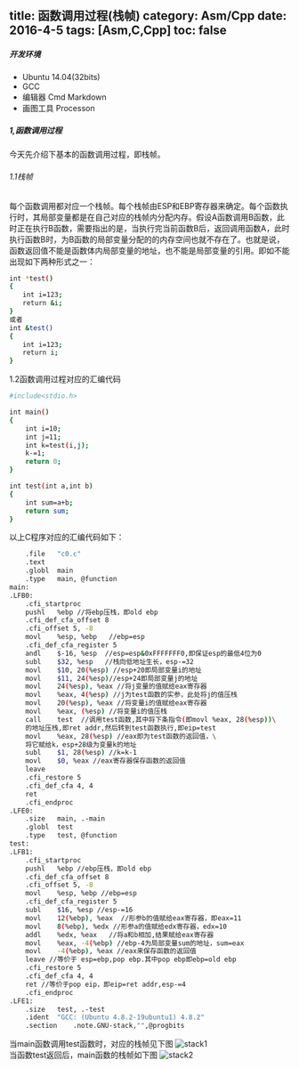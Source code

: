 title: 函数调用过程(栈帧)
category: Asm/Cpp
date: 2016-4-5 
tags: [Asm,C,Cpp]
toc: false
---

##### 开发环境     
- Ubuntu 14.04(32bits)
- GCC      
- 编辑器 Cmd Markdown
- 画图工具 Processon    

##### 1,函数调用过程
今天先介绍下基本的函数调用过程，即栈帧。
###### 1.1栈帧
每个函数调用都对应一个栈帧。每个栈帧由ESP和EBP寄存器来确定。每个函数执行时，其局部变量都是在自己对应的栈帧内分配内存。假设A函数调用B函数，此时正在执行B函数，需要指出的是，当执行完当前函数B后，返回调用函数A，此时执行函数B时，为B函数的局部变量分配的的内存空间也就不存在了。也就是说，函数返回值不能是函数体内局部变量的地址，也不能是局部变量的引用。即如不能出现如下两种形式之一：
<!--more--> 
```bash
int *test()
{
　　int i=123;
　　return &i;
}
或者
int &test()
{
　　int i=123;
　　return i;
}
```
1.2函数调用过程对应的汇编代码
``` bash
#include<stdio.h>

int main()
{
	int i=10;
	int j=11;
	int k=test(i,j);
	k-=1;
	return 0;
}

int test(int a,int b)
{
	int sum=a+b;
	return sum;
}
```
以上C程序对应的汇编代码如下：
```bash
	.file	"c0.c"
	.text
	.globl	main
	.type	main, @function
main:
.LFB0:
	.cfi_startproc
	pushl	%ebp //将ebp压栈，即old ebp
	.cfi_def_cfa_offset 8
	.cfi_offset 5, -8
	movl	%esp, %ebp   //ebp=esp
	.cfi_def_cfa_register 5
	andl	$-16, %esp  //esp=esp&0xFFFFFFF0,即保证esp的最低4位为0
	subl	$32, %esp   //栈向低地址生长，esp-=32
	movl	$10, 20(%esp) //esp+20即局部变量i的地址
	movl	$11, 24(%esp)//esp+24即局部变量j的地址
	movl	24(%esp), %eax //将j变量的值赋给eax寄存器
	movl	%eax, 4(%esp) //j为test函数的实参，此处将j的值压栈
	movl	20(%esp), %eax //将变量i的值赋给eax寄存器
	movl	%eax, (%esp) //将变量i的值压栈
	call	test  //调用test函数,其中将下条指令(即movl %eax, 28(%esp))\
	的地址压栈,即ret addr,然后转到test函数执行,即eip=test
	movl	%eax, 28(%esp) //eax即为test函数的返回值，\
	将它赋给k，esp+28级为变量k的地址
	subl	$1, 28(%esp) //k=k-1
	movl	$0, %eax //eax寄存器保存函数的返回值
	leave
	.cfi_restore 5
	.cfi_def_cfa 4, 4
	ret
	.cfi_endproc
.LFE0:
	.size	main, .-main
	.globl	test
	.type	test, @function
test:
.LFB1:
	.cfi_startproc
	pushl	%ebp //ebp压栈，即old ebp
	.cfi_def_cfa_offset 8
	.cfi_offset 5, -8
	movl	%esp, %ebp //ebp=esp
	.cfi_def_cfa_register 5
	subl	$16, %esp //esp-=16
	movl	12(%ebp), %eax  //形参b的值赋给eax寄存器，即eax=11
	movl	8(%ebp), %edx //形参a的值赋给edx寄存器，edx=10
	addl	%edx, %eax   //将a和b相加,结果赋给eax寄存器
	movl	%eax, -4(%ebp) //ebp-4为局部变量sum的地址，sum=eax
	movl	-4(%ebp), %eax //eax来保存函数的返回值
	leave //等价于 esp=ebp,pop ebp.其中pop ebp即ebp=old ebp
	.cfi_restore 5
	.cfi_def_cfa 4, 4
	ret //等价于pop eip，即eip=ret addr,esp-=4
	.cfi_endproc
.LFE1:
	.size	test, .-test
	.ident	"GCC: (Ubuntu 4.8.2-19ubuntu1) 4.8.2"
	.section	.note.GNU-stack,"",@progbits
```
当main函数调用test函数时，对应的栈帧见下图
![stack1](/img/c0-0.png)    
当函数test返回后，main函数的栈帧如下图
![stack2](/img/c0-1.png)



